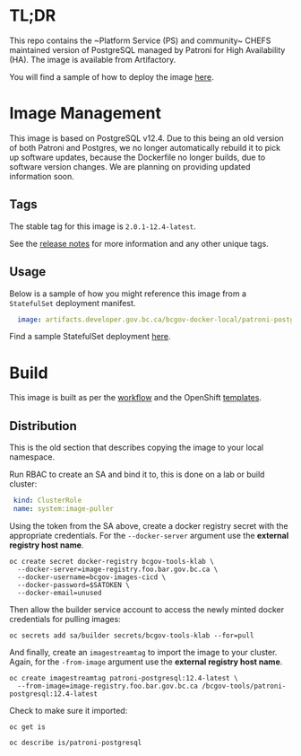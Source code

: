 # TL;DR

This repo contains the ~Platform Service (PS) and community~ CHEFS maintained version of PostgreSQL managed by Patroni for High Availability (HA).  The image is available from Artifactory.

You will find a sample of how to deploy the image [here](./samples/README.md).

# Image Management

This image is based on PostgreSQL v12.4.  Due to this being an old version of both Patroni and Postgres, we no longer automatically rebuild it to pick up software updates, because the Dockerfile no longer builds, due to software version changes.  We are planning on providing updated information soon.

## Tags

The stable tag for this image is `2.0.1-12.4-latest`.

See the [release notes](./RELEASE.md) for more information and any other unique tags. 

## Usage

Below is a sample of how you might reference this image from a `StatefulSet` deployment manifest. 

```yaml
  image: artifacts.developer.gov.bc.ca/bcgov-docker-local/patroni-postgres:2.0.1-12.4-latest
```

Find a sample StatefulSet deployment [here](./samples/README.md).

# Build

This image is built as per the [workflow](.github/workflows/image.yaml) and the OpenShift [templates](./openshift/templates).

## Distribution
This is the old section that describes copying the image to your local namespace.

Run RBAC to create an SA and bind it to, this is done on a lab or build cluster:

```yaml
 kind: ClusterRole
 name: system:image-puller
```

Using the token from the SA above, create a docker registry secret with the appropriate credentials. For the `--docker-server` argument use the **external registry host name**.

```console
oc create secret docker-registry bcgov-tools-klab \
  --docker-server=image-registry.foo.bar.gov.bc.ca \
  --docker-username=bcgov-images-cicd \
  --docker-password=$SATOKEN \
  --docker-email=unused
```

Then allow the builder service account to access the newly minted docker credentials for pulling images:

```console
oc secrets add sa/builder secrets/bcgov-tools-klab --for=pull
```

And finally, create an `imagestreamtag` to import the image to your cluster. Again, for the `-from-image` argument use the **external registry host name**.

```console
oc create imagestreamtag patroni-postgresql:12.4-latest \
  --from-image=image-registry.foo.bar.gov.bc.ca /bcgov-tools/patroni-postgresql:12.4-latest
```

Check to make sure it imported:

```console
oc get is
```

```console
oc describe is/patroni-postgresql
```
